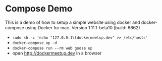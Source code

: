 # Compose Demo

This is a demo of how to setup a simple website using docker and docker-compose using Docker for mac.
Version 1.11.1-beta10 (build: 6662)

* `sudo sh -c 'echo "127.0.0.1\tdockermeetup.dev" >> /etc/hosts'`
* `docker-compose up -d`
* `docker-compose run --rm web goose up`
* open http://dockermeetup.dev in a browser
